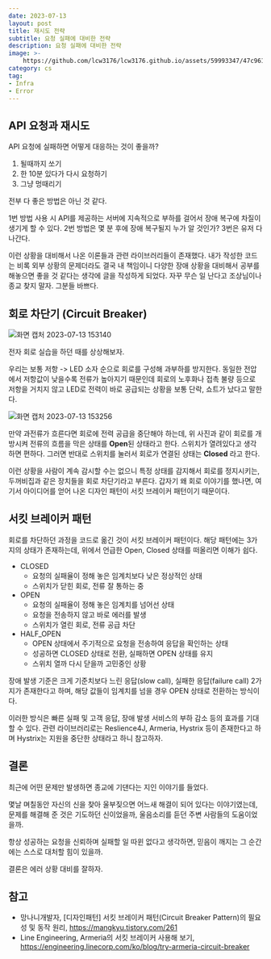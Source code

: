 ```yaml
---
date: 2023-07-13
layout: post
title: 재시도 전략
subtitle: 요청 실패에 대비한 전략
description: 요청 실패에 대비한 전략
image: >-
    https://github.com/lcw3176/lcw3176.github.io/assets/59993347/47c9618f-488d-4995-aac3-7b505b1562f6
category: cs
tag:
- Infra
- Error
---
```


## API 요청과 재시도
API 요청에 실패하면 어떻게 대응하는 것이 좋을까?

1. 될때까지 쏘기
2. 한 10분 있다가 다시 요청하기
3. 그냥 멍때리기

전부 다 좋은 방법은 아닌 것 같다.

1번 방법 사용 시 API를 제공하는 서버에 지속적으로 부하를 걸어서 장애 복구에 차질이 생기게 할 수 있다.
2번 방법은 몇 분 후에 장애 복구될지 누가 알 것인가?
3번은 유저 다 나간다.

이런 상황을 대비해서 나온 이론들과 관련 라이브러리들이 존재했다.
내가 작성한 코드는 비록 외부 상황의 문제더라도 결국 내 책임이니 
다양한 장애 상황을 대비해서 공부를 해놓으면 좋을 것 같다는 생각에 글을 작성하게 되었다.
자꾸 무슨 일 난다고 조상님이나 종교 찾지 말자. 그분들 바쁘다. 

## 회로 차단기 (Circuit Breaker)

![화면 캡처 2023-07-13 153140](https://github.com/lcw3176/lcw3176.github.io/assets/59993347/60d8d054-35f5-4625-a370-e5d5076f7516)

전자 회로 실습을 하던 때를 상상해보자.

우리는 보통 저항 -> LED 소자 순으로 회로를 구성해 과부하를 방지한다.
동일한 전압에서 저항값이 낮을수록 전류가 높아지기 때문인데 
회로의 노후화나 접촉 불량 등으로 저항을 거치지 않고 LED로 
전력이 바로 공급되는 상황을 보통 단락, 쇼트가 났다고 말한다.


![화면 캡처 2023-07-13 153256](https://github.com/lcw3176/lcw3176.github.io/assets/59993347/2ca09454-8c00-40a2-8ac8-7e59114e6ec6)

만약 과전류가 흐른다면 회로에 전력 공급을 중단해야 하는데,
위 사진과 같이 회로를 개방시켜 전류의 흐름을 막은 상태를 **Open**된 상태라고 한다. 스위치가 열려있다고 생각하면 편하다.
그러면 반대로 스위치를 눌러서 회로가 연결된 상태는 **Closed** 라고 한다.

이런 상황을 사람이 계속 감시할 수는 없으니 특정 상태를 감지해서 회로를 정지시키는, 두꺼비집과 같은 장치들을 회로 차단기라고 부른다.
갑자기 왜 회로 이야기를 했나면, 여기서 아이디어를 얻어 나온 디자인 패턴이 서킷 브레이커 패턴이기 때문이다.

## 서킷 브레이커 패턴

회로를 차단하던 과정을 코드로 옮긴 것이 서킷 브레이커 패턴이다.
해당 패턴에는 3가지의 상태가 존재하는데, 위에서 언급한 Open, Closed 상태를 떠올리면 이해가 쉽다.

- CLOSED
    - 요청의 실패율이 정해 놓은 임계치보다 낮은 정상적인 상태
    - 스위치가 닫힌 회로, 전류 잘 통하는 중
- OPEN 
    - 요청의 실패율이 정해 놓은 임계치를 넘어선 상태 
    - 요청을 전송하지 않고 바로 에러를 발생
    - 스위치가 열린 회로, 전류 공급 차단
- HALF_OPEN
    - OPEN 상태에서 주기적으로 요청을 전송하여 응답을 확인하는 상태
    - 성공하면 CLOSED 상태로 전환, 실패하면 OPEN 상태를 유지
    - 스위치 열까 다시 닫을까 고민중인 상황

장애 발생 기준은 크게 기준치보다 느린 응답(slow call), 실패한 응답(failure call) 2가지가 존재한다고 하며,
해당 값들이 임계치를 넘을 경우 OPEN 상태로 전환하는 방식이다.

이러한 방식은 빠른 실패 및 고객 응답, 장애 발생 서비스의 부하 감소 등의 효과를 기대할 수 있다.
관련 라이브러리로는 Reslience4J, Armeria, Hystrix 등이 존재한다고 하며 Hystrix는 지원을 중단한 상태라고 하니 참고하자.

## 결론

최근에 어떤 문제만 발생하면 종교에 기댄다는 지인 이야기를 들었다.

몇날 며칠동안 자신의 신을 찾아 울부짖으면 어느새 해결이 되어 있다는 이야기였는데,
문제를 해결해 준 것은 기도하던 신이었을까, 울음소리를 듣던 주변 사람들의 도움이었을까.

항상 성공하는 요청을 신뢰하며 실패할 일 따윈 없다고 생각하면,
믿음이 깨지는 그 순간에는 스스로 대처할 힘이 있을까.  

결론은 에러 상황 대비를 잘하자.

## 참고
- 망나니개발자, [디자인패턴] 서킷 브레이커 패턴(Circuit Breaker Pattern)의 필요성 및 동작 원리, https://mangkyu.tistory.com/261
- Line Engineering, Armeria의 서킷 브레이커 사용해 보기, https://engineering.linecorp.com/ko/blog/try-armeria-circuit-breaker
